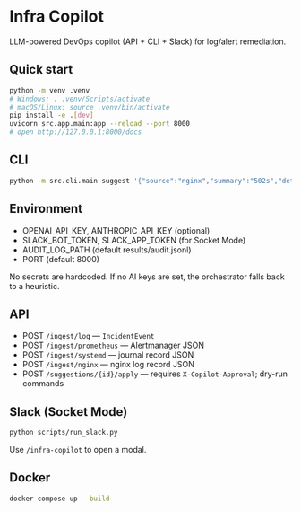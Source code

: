 # Infra Copilot

LLM-powered DevOps copilot (API + CLI + Slack) for log/alert remediation.

## Quick start
```bash
python -m venv .venv
# Windows: . .venv/Scripts/activate
# macOS/Linux: source .venv/bin/activate
pip install -e .[dev]
uvicorn src.app.main:app --reload --port 8000
# open http://127.0.0.1:8000/docs
```

## CLI
```bash
python -m src.cli.main suggest '{"source":"nginx","summary":"502s","details":"upstream timeout","service":"nginx"}'
```

## Environment
- OPENAI_API_KEY, ANTHROPIC_API_KEY (optional)
- SLACK_BOT_TOKEN, SLACK_APP_TOKEN (for Socket Mode)
- AUDIT_LOG_PATH (default results/audit.jsonl)
- PORT (default 8000)

No secrets are hardcoded. If no AI keys are set, the orchestrator falls back to a heuristic.

## API
- POST `/ingest/log` — `IncidentEvent`
- POST `/ingest/prometheus` — Alertmanager JSON
- POST `/ingest/systemd` — journal record JSON
- POST `/ingest/nginx` — nginx log record JSON
- POST `/suggestions/{id}/apply` — requires `X-Copilot-Approval`; dry-run commands

## Slack (Socket Mode)
```bash
python scripts/run_slack.py
```
Use `/infra-copilot` to open a modal.

## Docker
```bash
docker compose up --build
```
